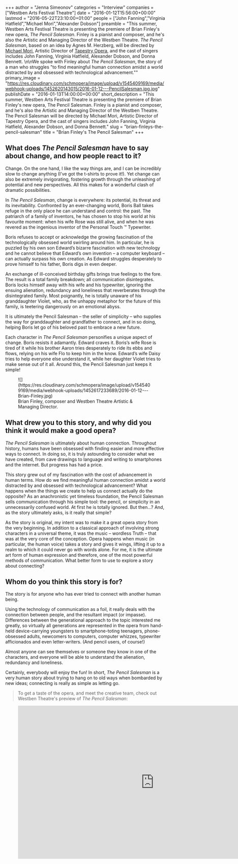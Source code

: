 +++
author = "Jenna Simeonov"
categories = "Interview"
companies = ["Westben Arts Festival Theatre"]
date = "2016-01-12T15:56:00+00:00"
lastmod = "2016-05-22T23:10:00+01:00"
people = ["John Fanning","Virginia Hatfield","Michael Mori","Alexander Dobson"]
preamble = "This summer, Westben Arts Festival Theatre is presenting the premiere of Brian Finley's new opera, *The Pencil Salesman*. Finley is a pianist and composer, and he's also the Artistic and Managing Director of the Westben Theatre. *The Pencil Salesman*, based on an idea by Agnes M. Herzberg, will be directed by [Michael Mori](/scene/people/michael-mori/), Artistic Director of [Tapestry Opera](/scene/companies/tapestry-opera/), and the cast of singers includes John Fanning, Virginia Hatfield, Alexander Dobson, and Donna Bennett. \n\nWe spoke with Finley about *The Pencil Salesman*, the story of a man who struggles \"to find meaningful human connection amidst a world distracted by and obsessed with technological advancement.\""
primary_image = "https://res.cloudinary.com/schmopera/image/upload/v1545409169/media/webhook-uploads/1452620143015/2016-01-12---PencilSalesman.jpg.jpg"
publishDate = "2016-01-13T14:00:00+00:00"
short_description = "This summer, Westben Arts Festival Theatre is presenting the premiere of Brian Finley&#039;s new opera, The Pencil Salesman. Finley is a pianist and composer, and he&#039;s also the Artistic and Managing Director of the Westben Theatre. The Pencil Salesman will be directed by Michael Mori, Artistic Director of Tapestry Opera, and the cast of singers includes John Fanning, Virginia Hatfield, Alexander Dobson, and Donna Bennett."
slug = "brian-finleys-the-pencil-salesman"
title = "Brian Finley&#039;s The Pencil Salesman"
+++

## What does *The Pencil Salesman* have to say about change, and how people react to it?

Change. On the one hand, I like the way things are, and I can be incredibly slow to change anything (I’ve got the t-shirts to prove it!).  Yet change can also be extremely invigorating, fostering growth through the unleashing of potential and new perspectives. All this makes for a wonderful clash of dramatic possibilities.

In *The Pencil Salesman*, change is everywhere: its potential, its threat and its inevitability. Confronted by an ever-changing world, Boris Ball takes refuge in the only place he can understand and control: the past. The patriarch of a family of inventors, he has chosen to stop his world at his favourite moment: when his wife Rose was still alive, and when he was revered as the ingenious inventor of the Personal Touch ™ Typewriter.

Boris refuses to accept or acknowledge the growing fascination of the technologically obsessed world swirling around him. In particular, he is puzzled by his own son Edward’s bizarre fascination with new technology and he cannot believe that Edward’s own invention – a computer keyboard – can actually surpass his own creation. As Edward struggles desperately to prove himself to his father, Boris digs in even deeper. 

An exchange of ill-conceived birthday gifts brings true feelings to the fore. The result is a total family breakdown; all communication disintegrates. Boris locks himself away with his wife and his typewriter, ignoring the ensuing alienation, redundancy and loneliness that reverberates through the disintegrated family. Most poignantly, he is totally unaware of his granddaughter Violet, who, as the unhappy metaphor for the future of this family, is teetering dangerously on an emotional abyss. 

It is ultimately the Pencil Salesman – the seller of simplicity – who supplies the way for granddaughter and grandfather to connect, and in so doing, helping Boris let go of his beloved past to embrace a new future.  

Each character in *The Pencil Salesman* personifies a unique aspect of change.  Boris resists it adamantly. Edward craves it. Boris’s wife Rose is tired of it while his brother Aaron tries desperately to ride its ebbs and flows, relying on his wife Flo to keep him in the know. Edward’s wife Daisy tries to help everyone else understand it, while her daughter Violet tries to make sense out of it all.  Around this, the Pencil Salesman just keeps it simple! 

<figure data-type="image">
![](https://res.cloudinary.com/schmopera/image/upload/v1545409169/media/webhook-uploads/1452617233689/2016-01-12---Brian-Finley.jpg)<figcaption>Brian Finley, composer and Westben Theatre Artistic & Managing Director.</figcaption>
</figure>

## What drew you to this story, and why did you think it would make a good opera?

*The Pencil Salesman* is ultimately about human connection. Throughout history, humans have been obsessed with finding easier and more effective ways to connect. In doing so, it is truly astounding to consider what we have created, from cave drawings to language and writing to smartphones and the internet. But progress has had a price. 

This story grew out of my fascination with the cost of advancement in human terms. How do we find meaningful human connection amidst a world distracted by and obsessed with technological advancement? What happens when the things we create to help us connect actually do the opposite? As an anachronistic yet timeless foundation, the Pencil Salesman sells communication through his simple tool: the pencil, or simplicity in an unnecessarily confused world. At first he is totally ignored. But then…? And, as the story ultimately asks, is it really that simple? 

As the story is original, my intent was to make it a great opera story from the very beginning. In addition to a classical approach of involving strong characters in a universal theme, it was the music – wordless Truth – that was at the very core of the conception. Opera happens when music (in particular, the human voice) takes a story and gives it wings, lifting it up to a realm to which it could never go with words alone.  For me, it is the ultimate art form of human expression and therefore, one of the most powerful methods of communication. What better form to use to explore a story about connecting?  

## Whom do you think this story is for?

The story is for anyone who has ever tried to connect with another human being. 

Using the technology of communication as a foil, it really deals with the connection between people, and the resultant impact (or impasse). Differences between the generational approach to the topic interested me greatly, so virtually all generations are represented in the opera from hand-held device-carrying youngsters to smartphone-toting teenagers, phone-obsessed adults, newcomers to computers, computer whizzes, typewriter afficionados and even letter-writers. (And pencil users, of course!)

Almost anyone can see themselves or someone they know in one of the characters, and everyone will be able to understand the alienation, redundancy and loneliness. 

Certainly, everybody will enjoy the fun! In short, *The Pencil Salesman* is a very human story about trying to hang on to old ways when bombarded by new ideas; connecting is really as simple as letting go.

>To get a taste of the opera, and meet the creative team, check out Westben Theatre's preview of *The Pencil Salesman*:

<figure data-type="video">
<iframe width="854" height="480" src="https://www.youtube.com/embed/bmgkK6cMaXY" frameborder="0" allowfullscreen></iframe>
</figure>
